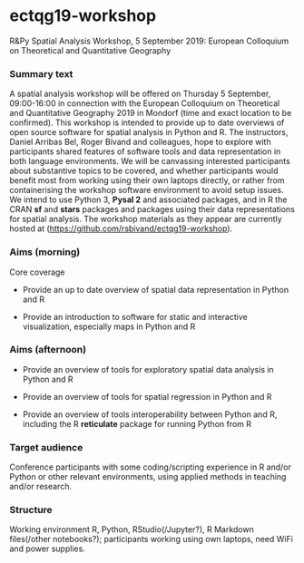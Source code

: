 # ectqg19-workshop

R&Py Spatial Analysis Workshop, 5 September 2019: European Colloquium on Theoretical and Quantitative Geography

### Summary text

A spatial analysis workshop will be offered on Thursday 5 September, 09:00-16:00 in connection with the European Colloquium on Theoretical and Quantitative Geography 2019 in Mondorf (time and exact location to be confirmed). This workshop is intended to provide up to date overviews of open source software for spatial analysis in Python and R. The instructors, Daniel Arribas Bel, Roger Bivand and colleagues, hope to explore with participants shared features of software tools and data representation  in both language environments. We will be canvassing interested participants about substantive topics to be covered, and whether participants would benefit most from working using their own laptops directly, or rather from containerising the workshop software environment to avoid setup issues. We intend to use Python 3, **Pysal 2** and associated packages, and in R the CRAN **sf** and **stars** packages and packages using their data representations for spatial analysis. The workshop materials as they appear are currently hosted at (https://github.com/rsbivand/ectqg19-workshop).

### Aims (morning)

Core coverage

- Provide an up to date overview of spatial data representation in Python and R 

- Provide an introduction to software for static and interactive visualization, especially maps in Python and R


### Aims (afternoon)

- Provide an overview of tools for exploratory spatial data analysis in Python and R 

- Provide an overview of tools for spatial regression in Python and R  

- Provide an overview of tools interoperability between Python and R, including the R **reticulate** package for running Python from R


### Target audience

Conference participants with some coding/scripting experience in R and/or Python or other relevant environments, using applied methods in teaching and/or research.

### Structure

Working environment R, Python, RStudio(/Jupyter?), R Markdown files(/other notebooks?); participants working using own laptops, need WiFi and power supplies.

